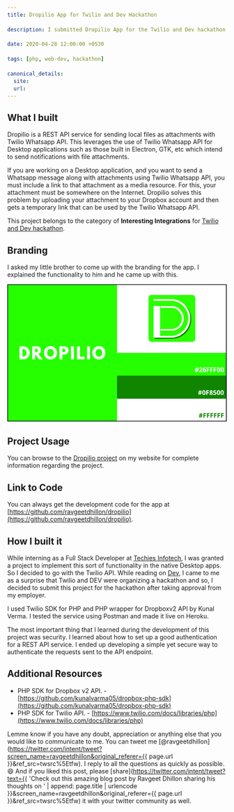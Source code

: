 ```yaml
---
title: Dropilio App for Twilio and Dev Hackathon

description: I submitted Dropilio App for the Twilio and Dev hackathon. The app is a REST API client for sending local files as an attachment to the Whatsapp messages.

date: 2020-04-28 12:00:00 +0530

tags: [php, web-dev, hackathon]

canonical_details:
  site:
  url:
---
```


## What I built

Dropilio is a REST API service for sending local files as attachments with Twilio Whatsapp API. This leverages the use of Twilio Whatsapp API for Desktop applications such as those built in Electron, GTK, etc which intend to send notifications with file attachments.

If you are working on a Desktop application, and you want to send a Whatsapp message along with attachments using Twilio Whatsapp API, you must include a link to that attachment as a media resource. For this, your attachment must be somewhere on the Internet. Dropilio solves this problem by uploading your attachment to your Dropbox account and then gets a temporary link that can be used by the Twilio Whatsapp API.

This project belongs to the category of **Interesting Integrations** for [Twilio and Dev hackathon](https://www.twilio.com/blog/introducing-code-exchange-community-and-hackathon).

## Branding

I asked my little brother to come up with the branding for the app. I explained the functionality to him and he came up with this.

![Dropilio App branding by Ravgeet Dhillon](/assets/images/blog/dropilio-branding.png)

## Project Usage

You can browse to the [Dropilio project](https://www.ravgeet.dev/projects/dropilio/) on my website for complete information regarding the project.

## Link to Code

You can always get the development code for the app at [https://github.com/ravgeetdhillon/dropilio](https://github.com/ravgeetdhillon/dropilio).

## How I built it

While interning as a Full Stack Developer at [Techies Infotech](https://techiesinfotech.co.in), I was granted a project to implement this sort of functionality in the native Desktop apps. So I decided to go with the Twilio API. While reading on [Dev](https://dev.to/devteam/announcing-the-twilio-hackathon-on-dev-2lh8), I came to me as a surprise that Twilio and DEV were organizing a hackathon and so, I decided to submit this project for the hackathon after taking approval from my employer.

I used Twilio SDK for PHP and PHP wrapper for Dropboxv2 API by Kunal Verma. I tested the service using Postman and made it live on Heroku.

The most important thing that I learned during the development of this project was security. I learned about how to set up a good authentication for a REST API service. I ended up developing a simple yet secure way to authenticate the requests sent to the API endpoint.

## Additional Resources

- PHP SDK for Dropbox v2 API. - [https://github.com/kunalvarma05/dropbox-php-sdk](https://github.com/kunalvarma05/dropbox-php-sdk)
- PHP SDK for Twilio API. - [https://www.twilio.com/docs/libraries/php](https://www.twilio.com/docs/libraries/php)

Lemme know if you have any doubt, appreciation or anything else that you would like to communicate to me. You can tweet me [@ravgeetdhillon](https://twitter.com/intent/tweet?screen_name=ravgeetdhillon&original_referer={{ page.url }}&ref_src=twsrc%5Etfw). I reply to all the questions as quickly as possible. 😄 And if you liked this post, please [share](https://twitter.com/intent/tweet?text={{ 'Check out this amazing blog post by Ravgeet Dhillon sharing his thoughts on ' | append: page.title | urlencode }}&screen_name=ravgeetdhillon&original_referer={{ page.url }}&ref_src=twsrc%5Etfw) it with your twitter community as well.
